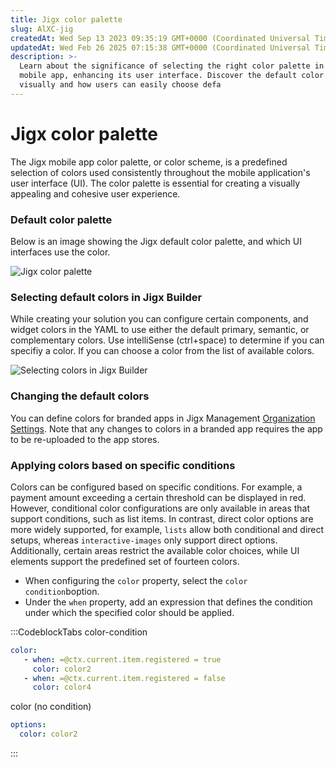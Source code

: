 ```yaml
---
title: Jigx color palette
slug: AlXC-jig
createdAt: Wed Sep 13 2023 09:35:19 GMT+0000 (Coordinated Universal Time)
updatedAt: Wed Feb 26 2025 07:15:38 GMT+0000 (Coordinated Universal Time)
description: >-
  Learn about the significance of selecting the right color palette in the Jigx
  mobile app, enhancing its user interface. Discover the default color palette
  visually and how users can easily choose defa
---
```


# Jigx color palette

The Jigx mobile app color palette, or color scheme, is a predefined selection of colors used consistently throughout the mobile application's user interface (UI). The color palette is essential for creating a visually appealing and cohesive user experience.

### Default color palette

Below is an image showing the Jigx default color palette, and which UI interfaces use the color.

![Jigx color palette](https://archbee-image-uploads.s3.amazonaws.com/0TQnKgJpsWhT3gQzQOhdY-XY2wHDc9hppM5cFpNjaXn-20250226-071535.png)

### Selecting default colors in Jigx Builder

While creating your solution you can configure certain components, and widget colors in the YAML to use either the default primary, semantic, or complementary colors. Use intelliSense (ctrl+space) to determine if you can specifiy a color. If you can choose a color from the list of available colors.

![Selecting colors in Jigx Builder](https://archbee-image-uploads.s3.amazonaws.com/x7vdIDH6-ScTprfmi2XXX/YIX7ZpFqH3NJVIlDexv82_yamlcolorfinal.gif)

### Changing the default colors

You can define colors for branded apps in Jigx Management [Organization Settings](../administration/organization-settings/organization-settings.md). Note that any changes to colors in a branded app requires the app to be re-uploaded to the app stores.

### Applying colors based on specific conditions

Colors can be configured based on specific conditions. For example, a payment amount exceeding a certain threshold can be displayed in red. However, conditional color configurations are only available in areas that support conditions, such as list items. In contrast, direct color options are more widely supported, for example, `lists` allow both conditional and direct setups, whereas `interactive-images` only support direct options. Additionally, certain areas restrict the available color choices, while UI elements support the predefined set of fourteen colors.

* When configuring the `color` property, select the `color condition`boption.
* Under the `when` property, add an expression that defines the condition under which the specified color should be applied.

:::CodeblockTabs color-condition

```yaml
color:
   - when: =@ctx.current.item.registered = true 
     color: color2
   - when: =@ctx.current.item.registered = false
     color: color4          
```

color (no condition)

```yaml
options:
  color: color2
```

:::
